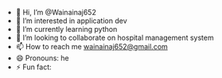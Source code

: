 - 👋 Hi, I’m @Wainainaj652
- 👀 I’m interested in application dev
- 🌱 I’m currently learning python
- 💞️ I’m looking to collaborate on hospital management system
- 📫 How to reach me wainainaj652@gmail.com
- 😄 Pronouns: he
- ⚡ Fun fact: 

<!---
Wainainaj652/Wainainaj652 is a ✨ special ✨ repository because its `README.md` (this file) appears on your GitHub profile.
You can click the Preview link to take a look at your changes.
--->
